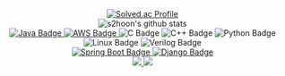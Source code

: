 <div align="center">
  <a href="https://solved.ac/s2hoon/">
    <img src="http://mazassumnida.wtf/api/v2/generate_badge?boj=s2hoon" alt="Solved.ac Profile">
  </a>
  <br>
  <img src="https://github-readme-stats.vercel.app/api?username=s2hoon&show_icons=true" alt="s2hoon's github stats">
</div>



<div align="center">
  <a href="https://www.java.com/">
    <img src="https://img.shields.io/badge/Java-blue?logo=java" alt="Java Badge">
  </a>
  <a href="https://aws.amazon.com/" target="_blank">
    <img src="https://img.shields.io/badge/AWS-orange?logo=amazon-aws" alt="AWS Badge">
  </a>
  <img src="https://img.shields.io/badge/C-%2300599C?logo=c" alt="C Badge">
  <img src="https://img.shields.io/badge/C++-%2300599C?logo=c%2B%2B" alt="C++ Badge">
  <img src="https://img.shields.io/badge/Python-%233776AB?logo=python" alt="Python Badge">
  <img src="https://img.shields.io/badge/Linux-%23FCC624?logo=linux" alt="Linux Badge">
  <img src="https://img.shields.io/badge/Verilog-%2343853D?logo=verizon" alt="Verilog Badge">
</div>

<div align="center">
  <a href="https://spring.io/projects/spring-boot" target="_blank">
    <img src="https://img.shields.io/badge/Spring%20Boot-green?logo=spring" alt="Spring Boot Badge">
  </a>	
  <a href="https://www.djangoproject.com/" target="_blank">
    <img src="https://img.shields.io/badge/Django-%23092E20?logo=django" alt="Django Badge">
  </a>
</div>

 
 





<div align=center>
	<a href="https://velog.io/@s2hoon">
	  <img src="https://img.shields.io/badge/Blog-20C997?style=flat&logo=Velog&logoColor=white" />
	</a>
	<a href="https://woozy-cuticle-bfb.notion.site/2831e1f9e53f4d0eab65554dba0189fc?pvs=4">
	  <img src="https://img.shields.io/badge/Portfolio-000000?style=flat&logo=Notion&logoColor=white" />
	</a>
</div>


